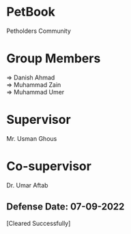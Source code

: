 <h1>PetBook</h1>
Petholders Community

<h1>Group Members</h1>
=> Danish Ahmad<br>
=> Muhammad Zain<br>
=> Muhammad Umer<br>

<h1>Supervisor</h1>
Mr. Usman Ghous
<h1>Co-supervisor</h1>
Dr. Umar Aftab
<h2>Defense Date: 07-09-2022</h2> [Cleared Successfully]
